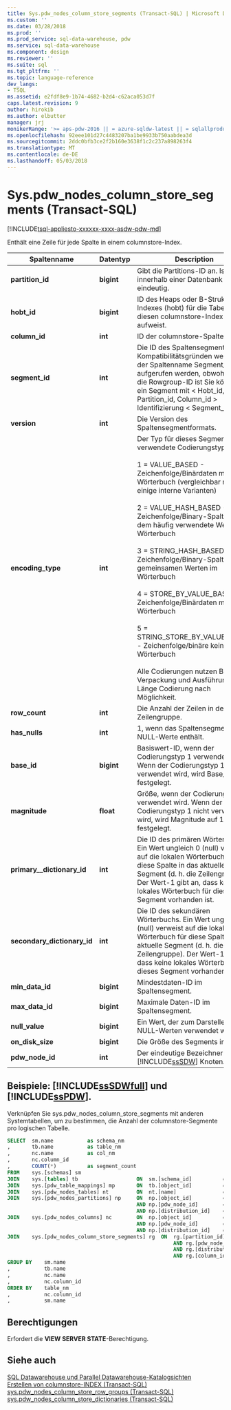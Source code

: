 ```yaml
---
title: Sys.pdw_nodes_column_store_segments (Transact-SQL) | Microsoft Docs
ms.custom: ''
ms.date: 03/28/2018
ms.prod: ''
ms.prod_service: sql-data-warehouse, pdw
ms.service: sql-data-warehouse
ms.component: design
ms.reviewer: ''
ms.suite: sql
ms.tgt_pltfrm: ''
ms.topic: language-reference
dev_langs:
- TSQL
ms.assetid: e2fdf8e9-1b74-4682-b2d4-c62aca053d7f
caps.latest.revision: 9
author: hirokib
ms.author: elbutter
manager: jrj
monikerRange: '>= aps-pdw-2016 || = azure-sqldw-latest || = sqlallproducts-allversions'
ms.openlocfilehash: 92eee101d27c4483207ba1be9933b750aabdea3d
ms.sourcegitcommit: 2ddc0bfb3ce2f2b160e3638f1c2c237a898263f4
ms.translationtype: MT
ms.contentlocale: de-DE
ms.lasthandoff: 05/03/2018
---
```

# <a name="syspdwnodescolumnstoresegments-transact-sql"></a>Sys.pdw_nodes_column_store_segments (Transact-SQL)
[!INCLUDE[tsql-appliesto-xxxxxx-xxxx-asdw-pdw-md](../../includes/tsql-appliesto-xxxxxx-xxxx-asdw-pdw-md.md)]

Enthält eine Zeile für jede Spalte in einem columnstore-Index.  

| Spaltenname                 | Datentyp  | Description                                                  |
| --------------------------- | ---------- | ------------------------------------------------------------ |
| **partition_id**            | **bigint** | Gibt die Partitions-ID an. Ist innerhalb einer Datenbank eindeutig.     |
| **hobt_id**                 | **bigint** | ID des Heaps oder B-Struktur-Indexes (hobt) für die Tabelle, die diesen columnstore-Index aufweist. |
| **column_id**               | **int**    | ID der columnstore-Spalte.                                |
| **segment_id**              | **int**    | Die ID des Spaltensegments. Aus Kompatibilitätsgründen weiterhin der Spaltenname Segment_id aufgerufen werden, obwohl dies die Rowgroup-ID ist Sie können ein Segment mit < Hobt_id, Partition_id, Column_id > Identifizierung < Segment_id >. |
| **version**                 | **int**    | Die Version des Spaltensegmentformats.                        |
| **encoding_type**           | **int**    | Der Typ für dieses Segment verwendete Codierungstyp:<br /><br /> 1 = VALUE_BASED - Zeichenfolge/Binärdaten mit kein Wörterbuch (vergleichbar mit 4 mit einige interne Varianten)<br /><br /> 2 = VALUE_HASH_BASED - Zeichenfolge/Binary-Spalte mit dem häufig verwendete Werte im Wörterbuch<br /><br /> 3 = STRING_HASH_BASED - Zeichenfolge/Binary-Spalte mit gemeinsamen Werten im Wörterbuch<br /><br /> 4 = STORE_BY_VALUE_BASED - Zeichenfolge/Binärdaten mit kein Wörterbuch<br /><br /> 5 = STRING_STORE_BY_VALUE_BASED - Zeichenfolge/binäre kein Wörterbuch<br /><br /> Alle Codierungen nutzen Bit-Verpackung und Ausführung Länge Codierung nach Möglichkeit. |
| **row_count**               | **int**    | Die Anzahl der Zeilen in der Zeilengruppe.                             |
| **has_nulls**               | **int**    | 1, wenn das Spaltensegment NULL-Werte enthält.                     |
| **base_id**                 | **bigint** | Basiswert-ID, wenn der Codierungstyp 1 verwendet wird.  Wenn der Codierungstyp 1 nicht verwendet wird, wird Base_id auf 1 festgelegt. |
| **magnitude**               | **float**  | Größe, wenn der Codierungstyp 1 verwendet wird.  Wenn der Codierungstyp 1 nicht verwendet wird, wird Magnitude auf 1 festgelegt. |
| **primary__dictionary_id**  | **int**    | Die ID des primären Wörterbuchs. Ein Wert ungleich 0 (null) verweist auf die lokalen Wörterbuch für diese Spalte in das aktuelle Segment (d. h. die Zeilengruppe). Der Wert-1 gibt an, dass keine lokales Wörterbuch für dieses Segment vorhanden ist. |
| **secondary_dictionary_id** | **int**    | Die ID des sekundären Wörterbuchs. Ein Wert ungleich 0 (null) verweist auf die lokalen Wörterbuch für diese Spalte in das aktuelle Segment (d. h. die Zeilengruppe). Der Wert-1 gibt an, dass keine lokales Wörterbuch für dieses Segment vorhanden ist. |
| **min_data_id**             | **bigint** | Mindestdaten-ID im Spaltensegment.                       |
| **max_data_id**             | **bigint** | Maximale Daten-ID im Spaltensegment.                       |
| **null_value**              | **bigint** | Ein Wert, der zum Darstellen von NULL-Werten verwendet wird.                               |
| **on_disk_size**            | **bigint** | Die Größe des Segments in Byte.                                    |
| **pdw_node_id**             | **int**    | Der eindeutige Bezeichner einer [!INCLUDE[ssSDW](../../includes/sssdw-md.md)] Knoten. |

## <a name="examples-includesssdwfullincludessssdwfull-mdmd-and-includesspdwincludessspdw-mdmd"></a>Beispiele: [!INCLUDE[ssSDWfull](../../includes/sssdwfull-md.md)] und [!INCLUDE[ssPDW](../../includes/sspdw-md.md)].  

Verknüpfen Sie sys.pdw_nodes_column_store_segments mit anderen Systemtabellen, um zu bestimmen, die Anzahl der columnstore-Segmente pro logischen Tabelle. 

```sql
SELECT  sm.name           as schema_nm
,       tb.name           as table_nm
,       nc.name           as col_nm
,       nc.column_id
,       COUNT(*)          as segment_count
FROM    sys.[schemas] sm
JOIN    sys.[tables] tb                   ON  sm.[schema_id]          = tb.[schema_id]
JOIN    sys.[pdw_table_mappings] mp       ON  tb.[object_id]          = mp.[object_id]
JOIN    sys.[pdw_nodes_tables] nt         ON  nt.[name]               = mp.[physical_name]
JOIN    sys.[pdw_nodes_partitions] np     ON  np.[object_id]          = nt.[object_id]
                                          AND np.[pdw_node_id]        = nt.[pdw_node_id]
                                          AND np.[distribution_id]    = nt.[distribution_id]
JOIN    sys.[pdw_nodes_columns] nc        ON  np.[object_id]          = nc.[object_id]
                                          AND np.[pdw_node_id]        = nc.[pdw_node_id]
                                          AND np.[distribution_id]    = nc.[distribution_id]
JOIN    sys.[pdw_nodes_column_store_segments] rg  ON  rg.[partition_id]         = np.[partition_id]
                                                      AND rg.[pdw_node_id]      = np.[pdw_node_id]
                                                      AND rg.[distribution_id]  = np.[distribution_id]
                                                      AND rg.[column_id]        = nc.[column_id]
GROUP BY    sm.name
,           tb.name
,           nc.name
,           nc.column_id  
ORDER BY    table_nm
,           nc.column_id
,           sm.name
```

## <a name="permissions"></a>Berechtigungen  
 Erfordert die **VIEW SERVER STATE**-Berechtigung.  

## <a name="see-also"></a>Siehe auch  
 [SQL Datawarehouse und Parallel Datawarehouse-Katalogsichten](../../relational-databases/system-catalog-views/sql-data-warehouse-and-parallel-data-warehouse-catalog-views.md)   
 [Erstellen von columnstore-INDEX &#40;Transact-SQL&#41;](../../t-sql/statements/create-columnstore-index-transact-sql.md)   
 [sys.pdw_nodes_column_store_row_groups &#40;Transact-SQL&#41;](../../relational-databases/system-catalog-views/sys-pdw-nodes-column-store-row-groups-transact-sql.md)   
 [sys.pdw_nodes_column_store_dictionaries &#40;Transact-SQL&#41;](../../relational-databases/system-catalog-views/sys-pdw-nodes-column-store-dictionaries-transact-sql.md)  

  

